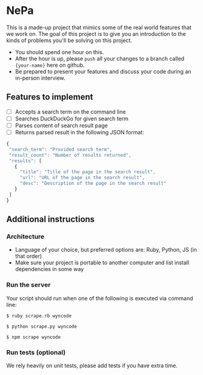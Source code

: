 # NePa
This is a made-up project that mimics some of the real world features that we work on. The goal of this project is to give you an introduction to the kinds of problems you'll be solving on this project.

 - You should spend one hour on this.
 - After the hour is up, please `push` all your changes to a branch called `{your-name}` here on github.
 - Be prepared to present your features and discuss your code during an in-person interview.
 
 ## Features to implement
 
 - [ ] Accepts a search term on the command line
 - [ ] Searches DuckDuckGo for given search term
 - [ ] Parses content of search result page
 - [ ] Returns parsed result in the following JSON format:

 ```js
 {
  "search_term": "Provided search term",
  "result_count": "Number of results returned",
  "results": [
    {
      "title": "Title of the page in the search result",
      "url": "URL of the page in the search result",
      "desc": "Description of the page in the search result"
    }
  ]
}
 ```
 
## Additional instructions

### Architecture
- Language of your choice, but preferred options are: Ruby, Python, JS (in that order)
- Make sure your project is portable to another computer and list install dependencies in some way

### Run the server
Your script should run when one of the following is executed via command line:
```
$ ruby scrape.rb wyncode
```
```
$ python scrape.py wyncode
```
```
$ npm scrape wyncode
```


### Run tests (optional)

We rely heavily on unit tests, please add tests if you have extra time.
